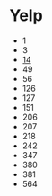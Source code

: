 # Yelp

- 1
- 3
- [14](../solutions/14.md)
- 49
- 56
- 126
- 127
- 151
- 206
- 207
- 218
- 242
- 347
- 380
- 381
- 564